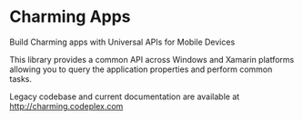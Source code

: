 # Charming Apps
Build Charming apps with Universal APIs for Mobile Devices

This library provides a common API across Windows and Xamarin platforms allowing you to query the application properties and perform common tasks.

Legacy codebase and current documentation are available at http://charming.codeplex.com

